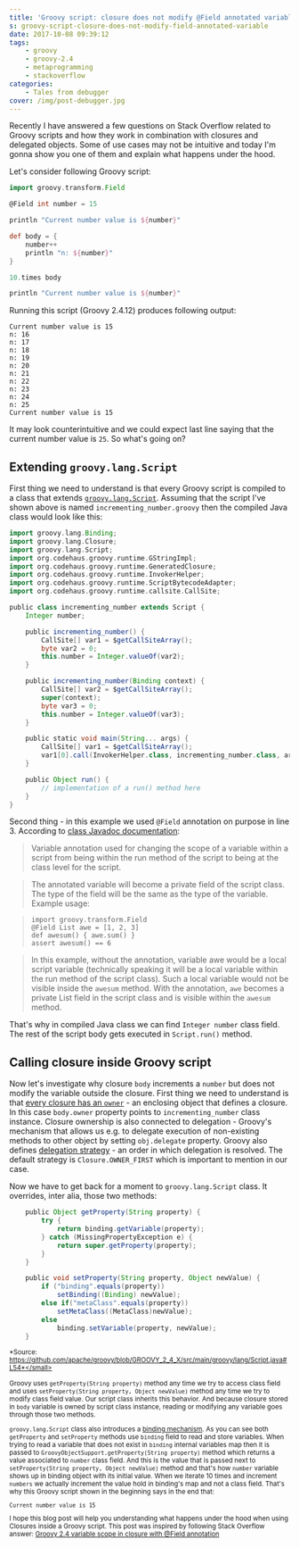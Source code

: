 ```yaml
---
title: 'Groovy script: closure does not modify @Field annotated variable'
s: groovy-script-closure-does-not-modify-field-annotated-variable
date: 2017-10-08 09:39:12
tags:
    - groovy
    - groovy-2.4
    - metaprogramming
    - stackoverflow
categories:
    - Tales from debugger
cover: /img/post-debugger.jpg
---
```


Recently I have answered a few questions on Stack Overflow related to Groovy scripts and how they work in combination with 
closures and delegated objects. Some of use cases may not be intuitive and today I'm gonna show you one of them and
explain what happens under the hood.    

<!-- more -->

Let's consider following Groovy script:

```groovy
import groovy.transform.Field

@Field int number = 15

println "Current number value is ${number}"

def body = {
    number++
    println "n: ${number}"
}

10.times body

println "Current number value is ${number}"

```

Running this script (Groovy 2.4.12) produces following output:

    Current number value is 15
    n: 16
    n: 17
    n: 18
    n: 19
    n: 20
    n: 21
    n: 22
    n: 23
    n: 24
    n: 25
    Current number value is 15

It may look counterintuitive and we could expect last line saying that the current number value is `25`. So what's going on?

## Extending `groovy.lang.Script`

First thing we need to understand is that every Groovy script is compiled to a class that extends [`groovy.lang.Script`](http://docs.groovy-lang.org/2.4.12/html/api/groovy/lang/Script.html).
Assuming that the script I've shown above is named `incrementing_number.groovy` then the compiled Java class would look like this:

```groovy
import groovy.lang.Binding;
import groovy.lang.Closure;
import groovy.lang.Script;
import org.codehaus.groovy.runtime.GStringImpl;
import org.codehaus.groovy.runtime.GeneratedClosure;
import org.codehaus.groovy.runtime.InvokerHelper;
import org.codehaus.groovy.runtime.ScriptBytecodeAdapter;
import org.codehaus.groovy.runtime.callsite.CallSite;

public class incrementing_number extends Script {
    Integer number;

    public incrementing_number() {
        CallSite[] var1 = $getCallSiteArray();
        byte var2 = 0;
        this.number = Integer.valueOf(var2);
    }

    public incrementing_number(Binding context) {
        CallSite[] var2 = $getCallSiteArray();
        super(context);
        byte var3 = 0;
        this.number = Integer.valueOf(var3);
    }

    public static void main(String... args) {
        CallSite[] var1 = $getCallSiteArray();
        var1[0].call(InvokerHelper.class, incrementing_number.class, args);
    }

    public Object run() {
        // implementation of a run() method here
    }
}

``` 

Second thing - in this example we used `@Field` annotation on purpose in line 3. According to [class Javadoc documentation](http://docs.groovy-lang.org/2.4.12/html/gapi/groovy/transform/Field.html):

> Variable annotation used for changing the scope of a variable within a script from being within the run method of the script to being at the class level for the script.
  
> The annotated variable will become a private field of the script class. The type of the field will be the same as the type of the variable. Example usage:
  
>     import groovy.transform.Field
>     @Field List awe = [1, 2, 3]
>     def awesum() { awe.sum() }
>     assert awesum() == 6
   
> In this example, without the annotation, variable awe would be a local script variable (technically speaking it will be a local variable within the run method of the script class). Such a local variable would not be visible inside the `awesum` method. With the annotation, `awe` becomes a private List field in the script class and is visible within the `awesum` method.  

That's why in compiled Java class we can find `Integer number` class field. The rest of the script body gets executed in `Script.run()` method.

## Calling closure inside Groovy script

Now let's investigate why closure `body` increments a `number` but does not modify the variable outside the closure. First thing we need to understand is
that [every closure has an `owner`](http://groovy-lang.org/closures.html#closure-owner) - an enclosing object that defines a closure. In this case `body.owner` property points to `incrementing_number` class instance. 
Closure ownership is also connected to delegation - Groovy's mechanism that allows us e.g. to delegate execution
of non-existing methods to other object by setting `obj.delegate` property. Groovy also defines [delegation strategy](http://groovy-lang.org/closures.html#_delegation_strategy_2) - 
an order in which delegation is resolved. The default strategy is `Closure.OWNER_FIRST` which is important to mention in our case.

Now we have to get back for a moment to `groovy.lang.Script` class. It overrides, inter alia, those two methods:

```groovy
    public Object getProperty(String property) {
        try {
            return binding.getVariable(property);
        } catch (MissingPropertyException e) {
            return super.getProperty(property);
        }
    }

    public void setProperty(String property, Object newValue) {
        if ("binding".equals(property))
            setBinding((Binding) newValue);
        else if("metaClass".equals(property))
            setMetaClass((MetaClass)newValue);
        else
            binding.setVariable(property, newValue);
    }
``` 

<small>*Source: https://github.com/apache/groovy/blob/GROOVY_2_4_X/src/main/groovy/lang/Script.java#L54*</small>

Groovy uses `getProperty(String property)` method any time we try to access class field and uses `setProperty(String property, Object newValue)`
method any time we try to modify class field value. Our script class inherits this behavior. And because closure stored in
`body` variable is owned by script class instance, reading or modifying any variable goes through those two methods.

`groovy.lang.Script` class also introduces a [binding mechanism](http://docs.groovy-lang.org/latest/html/api/groovy/lang/Binding.html).
As you can see both `getProperty` and `setProperty` methods use `binding` field to read and store variables. When trying to read a variable
that does not exist in `binding` internal variables map then it is passed to `GroovyObjectSupport.getProperty(String property)` method which returns a 
value associated to `number` class field. And this is the value that is passed next to `setProperty(String property, Object newValue)`
method and that's how `number` variable shows up in binding object with its initial value. When we iterate 10 times and increment
`numbers` we actually increment the value hold in binding's map and not a class field. That's why this Groovy script shown
in the beginning says in the end that:

    Current number value is 15 
   
I hope this blog post will help you understanding what happens under the hood when using Closures inside a Groovy script.
This post was inspired by following Stack Overflow answer: [Groovy 2.4 variable scope in closure with @Field annotation](https://stackoverflow.com/questions/46579944/groovy-2-4-variable-scope-in-closure-with-field-annotation/46580819#46580819)


